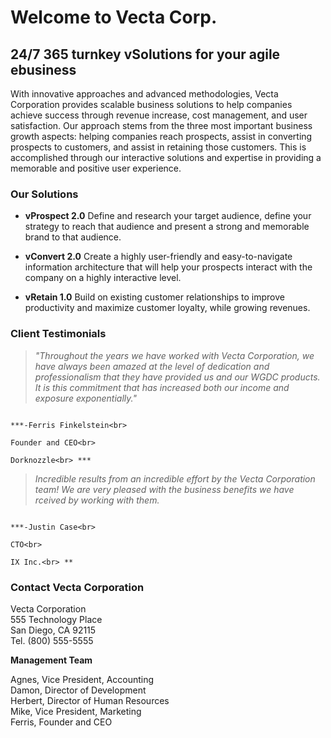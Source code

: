 # Welcome to Vecta Corp.
## 24/7 365 turnkey vSolutions for your agile ebusiness

With innovative approaches and advanced methodologies, Vecta Corporation provides scalable business solutions to help companies achieve success through revenue increase, cost management, and user satisfaction. Our approach stems from the three most important business growth aspects: helping companies reach prospects, assist in converting prospects to customers, and assist in retaining those customers. This is accomplished through our interactive solutions and expertise in providing a memorable and positive user experience.

### Our Solutions 

* **vProspect 2.0**
Define and research your target audience, define your strategy to reach that audience and present a strong and memorable brand to that audience.

* **vConvert 2.0**
Create a highly user-friendly and easy-to-navigate information architecture that will help your prospects interact with the company on a highly interactive level.

* **vRetain 1.0**
Build on existing customer relationships to improve productivity and maximize customer loyalty, while growing revenues.

### Client Testimonials

> *"Throughout the years we have worked with Vecta Corporation, we have always been amazed at the level of dedication and professionalism that they have provided us and our WGDC products. It is this commitment that has increased both our income and exposure exponentially."*

                                                                                                            ***-Ferris Finkelstein<br>
                                                                                                                Founder and CEO<br>
                                                                                                                Dorknozzle<br> ***

> *Incredible results from an incredible effort by the Vecta Corporation team! We are very pleased with the business benefits we have rceived by working with them.*

                                                                                                            ***-Justin Case<br>
                                                                                                                CTO<br>
                                                                                                               IX Inc.<br> **

### Contact Vecta Corporation

Vecta Corporation<br>
555 Technology Place<br>
San Diego, CA 92115<br>
Tel. (800) 555-5555<br>

**Management Team**

Agnes, Vice President, Accounting<br>
Damon, Director of Development<br>
Herbert, Director of Human Resources<br>
Mike, Vice President, Marketing<br>
Ferris, Founder and CEO<br>